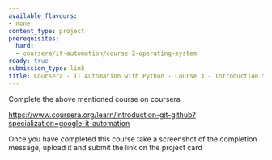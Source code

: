 ```yaml
---
available_flavours:
- none
content_type: project
prerequisites:
  hard:
  - coursera/it-automation/course-2-operating-system
ready: true
submission_type: link
title: Coursera - IT Automation with Python - Course 3 - Introduction to Git and GitHub
---
```


Complete the above mentioned course on coursera

https://www.coursera.org/learn/introduction-git-github?specialization=google-it-automation

Once you have completed this course take a screenshot of the completion message, upload it and submit the link on the project card
